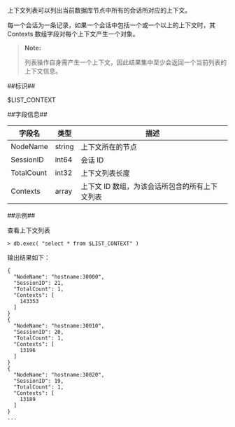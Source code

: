 
上下文列表可以列出当前数据库节点中所有的会话所对应的上下文。

每一个会话为一条记录，如果一个会话中包括一个或一个以上的上下文时，其 Contexts 数组字段对每个上下文产生一个对象。

>   **Note:**
>
>   列表操作自身需产生一个上下文，因此结果集中至少会返回一个当前列表的上下文信息。

##标识##

$LIST_CONTEXT

##字段信息##

| 字段名     | 类型       | 描述                                           |
| ---------- | ---------- | ---------------------------------------------- |
| NodeName   | string     | 上下文所在的节点                               |
| SessionID  | int64      | 会话 ID                                        |
| TotalCount | int32      | 上下文列表长度                                 |
| Contexts   | array      | 上下文 ID 数组，为该会话所包含的所有上下文列表 |

##示例##

查看上下文列表

```lang-javascript
> db.exec( "select * from $LIST_CONTEXT" )
```

输出结果如下：

```lang-json
{
  "NodeName": "hostname:30000",
  "SessionID": 21,
  "TotalCount": 1,
  "Contexts": [
    143353
  ]
}
{
  "NodeName": "hostname:30010",
  "SessionID": 20,
  "TotalCount": 1,
  "Contexts": [
    13196
  ]
}
{
  "NodeName": "hostname:30020",
  "SessionID": 19,
  "TotalCount": 1,
  "Contexts": [
    13189
  ]
}
...
```
